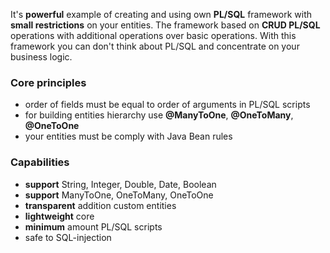 It's **powerful** example of creating and using own **PL/SQL** framework with **small restrictions** on your entities.
The framework based on **CRUD PL/SQL** operations with additional operations over basic operations.
With this framework you can don't think about PL/SQL and concentrate on your business logic.
### Core principles
 - order of fields must be equal to order of arguments in PL/SQL scripts
 - for building entities hierarchy use **@ManyToOne**, **@OneToMany**, **@OneToOne**
 - your entities must be comply with Java Bean rules

### Capabilities
 - **support** String, Integer, Double, Date, Boolean
 - **support** ManyToOne, OneToMany, OneToOne
 - **transparent** addition custom entities
 - **lightweight** core
 - **minimum** amount PL/SQL scripts
 - safe to SQL-injection
